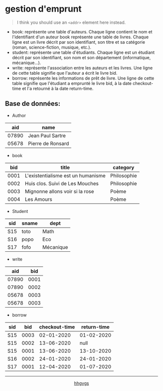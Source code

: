 # gestion d'emprunt


> I think you should use an
`<addr>` element here instead.

- book:
représente une table d'auteurs. Chaque ligne contient le nom et l'identifiant d'un auteur book représente une table de livres. Chaque ligne est un livre décrit par son identifiant, son titre et sa catégorie (roman, science-fiction, musique, etc.).
- student:
représente une table d'étudiants. Chaque ligne est un étudiant décrit par son identifiant, son nom et son département (informatique, mécanique...).
- write:
représente l'association entre les auteurs et les livres. Une ligne de cette table signifie que l'auteur a écrit le livre bid.
- borrow:
représente les informations de prêt de livre. Une ligne de cette table signifie que l'étudiant a emprunté le livre bid, à la date checkout-time et l'a retourné à la date return-time. 

## Base de données:

* Author


aid      | name 
------------ | -------------
07890        | Jean Paul Sartre
05678        | Pierre de Ronsard

* book 


bid | title | category 
------------ | ------------- | ------------- 
0001 | L'existentialisme est un humanisme | Philosophie
0002 | Huis clos. Suivi de Les Mouches | Philosophie
0003 | Mignonne allons voir si la rose | Poème
0004 | Les Amours | Poème

* Student 

sid | sname | dept 
------------ | ------------- | ------------- 
S15 | toto | Math
S16 | popo | Eco
S17 | fofo | Mécanique

* write


aid      | bid 
------------ | -------------
07890        | 0001
07890        | 0002
05678        | 0003
05678        | 0003

* borrow 

sid | bid | checkout-time | return-time 
------------ | ------------- | ------------- | -------------
S15 | 0003 | 02-01-2020 | 01-02-2020
S15 | 0002 | 13-06-2020 | null
S15 | 0001 | 13-06-2020 | 13-10-2020
S16 | 0002 | 24-01-2020 | 24-01-2020
S17 | 0001 | 12-04-2020 | 01-07-2020

------------------------------
<p align='center'>
  <a href=''> hhgvgs </a> 
 
</p>
